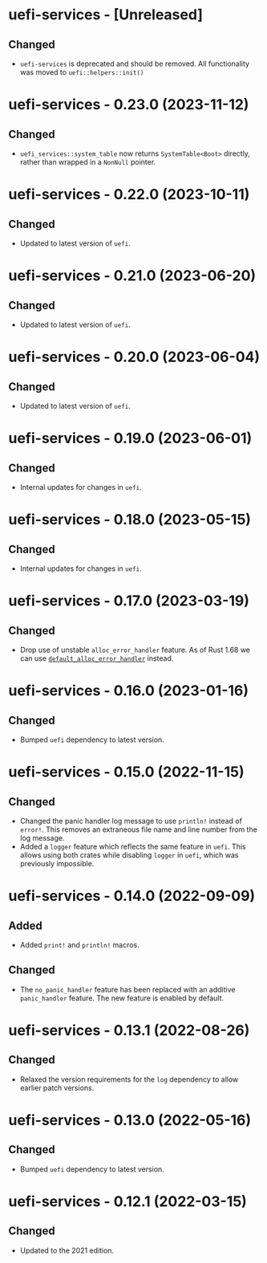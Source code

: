 # uefi-services - [Unreleased]

## Changed
- `uefi-services` is deprecated and should be removed. All functionality was
  moved to `uefi::helpers::init()`

# uefi-services - 0.23.0 (2023-11-12)

## Changed
- `uefi_services::system_table` now returns `SystemTable<Boot>` directly, rather
  than wrapped in a `NonNull` pointer.

# uefi-services - 0.22.0 (2023-10-11)

## Changed
- Updated to latest version of `uefi`.

# uefi-services - 0.21.0 (2023-06-20)

## Changed
- Updated to latest version of `uefi`.

# uefi-services - 0.20.0 (2023-06-04)

## Changed
- Updated to latest version of `uefi`.

# uefi-services - 0.19.0 (2023-06-01)

## Changed
- Internal updates for changes in `uefi`.

# uefi-services - 0.18.0 (2023-05-15)

## Changed
- Internal updates for changes in `uefi`.

# uefi-services - 0.17.0 (2023-03-19)

## Changed
- Drop use of unstable `alloc_error_handler` feature. As of Rust 1.68 we can use
  [`default_alloc_error_handler`](https://github.com/rust-lang/rust/pull/102318)
  instead.

# uefi-services - 0.16.0 (2023-01-16)

## Changed
- Bumped `uefi` dependency to latest version.

# uefi-services - 0.15.0 (2022-11-15)

## Changed
- Changed the panic handler log message to use `println!` instead of
  `error!`. This removes an extraneous file name and line number from
  the log message.
- Added a `logger` feature which reflects the same feature in `uefi`.
  This allows using both crates while disabling `logger` in `uefi`,
  which was previously impossible.

# uefi-services - 0.14.0 (2022-09-09)

## Added
- Added `print!` and `println!` macros.

## Changed
- The `no_panic_handler` feature has been replaced with an additive
  `panic_handler` feature. The new feature is enabled by default.

# uefi-services - 0.13.1 (2022-08-26)

## Changed
- Relaxed the version requirements for the `log` dependency to allow
  earlier patch versions.

# uefi-services - 0.13.0 (2022-05-16)

## Changed
- Bumped `uefi` dependency to latest version.

# uefi-services - 0.12.1 (2022-03-15)

## Changed
- Updated to the 2021 edition.
